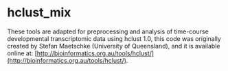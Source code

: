 # hclust_mix
These tools are adapted for preprocessing and analysis of time-course developmental transcriptomic data using hclust 1.0, 
this code was originally created by Stefan Maetschke  (University of Queensland), and it is available online at:
[http://bioinformatics.org.au/tools/hclust/](http://bioinformatics.org.au/tools/hclust/). 

